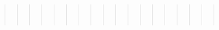 >>>>>>>>>>>>>>>>>>>>>>>>>>>>>>>>>>>>>>>>>>>>>>>>>>>>>>>>>>>>>>>>>>>>>>>> <br />
>>>>>>>>>>>>>>>>>>>>>>>>>>>>>>>>>>>>>>>>>>>>>>>>>>>>>>>>>>>>>>>>>>>>>>>> <br />
>>>>>>>>>>>>>>>>>>>>>>>>>>>>>>>>>>>>>>>>>>>>>>>>>>>>>>>>>>>>>>>>>>>>>>>> <br />
>>>>>>>>>>>>>>>>>>>>>>>>>>>>>>>>>>>>>>>>>>>>>>>>>>>>>>>>>>>>>>>>>>>>>>>> <br />
